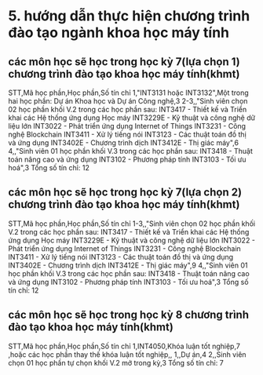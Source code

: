 # 5. hướng dẫn thực hiện chương trình đào tạo ngành khoa học máy tính
## các môn học sẽ học trong học kỳ 7(lựa chọn 1) chương trình đào tạo khoa học máy tính(khmt)
STT,Mã học phần,Học phần,Số tín chỉ
1,"INT3131
hoặc INT3132",Một trong hai học phần: Dự án Khoa học và Dự án Công nghệ,3
2-3,,"Sinh viên chọn 02 học phần khối V.2 trong các học phần sau:
INT3417 - Thiết kế và Triển khai các Hệ thống ứng dụng Học máy
INT3229E - Kỹ thuật và công nghệ dữ liệu lớn
INT3022 - Phát triển ứng dụng Internet of Things
INT3231 - Công nghệ Blockchain
INT3411 - Xử lý tiếng nói
INT3123 - Các thuật toán đồ thị và ứng dụng
INT3402E - Chương trình dịch
INT3412E - Thị giác máy",6
4,,"Sinh viên 01 học phần khối V.3 trong các học phần sau:
INT3418 - Thuật toán nâng cao và ứng dụng
INT3102 - Phương pháp tính
INT3103 - Tối ưu hoá",3
Tổng số tín chỉ: 12
## các môn học sẽ học trong học kỳ 7(lựa chọn 2) chương trình đào tạo khoa học máy tính(khmt)
STT,Mã học phần,Học phần,Số tín chỉ
1-3,,"Sinh viên chọn 02 học phần khối V.2 trong các học phần sau:
INT3417 - Thiết kế và Triển khai các Hệ thống ứng dụng Học máy
INT3229E - Kỹ thuật và công nghệ dữ liệu lớn
INT3022 - Phát triển ứng dụng Internet of Things
INT3231 - Công nghệ Blockchain
INT3411 - Xử lý tiếng nói
INT3123 - Các thuật toán đồ thị và ứng dụng
INT3402E - Chương trình dịch
INT3412E - Thị giác máy",9
4,,"Sinh viên 01 học phần khối V.3 trong các học phần sau:
INT3418 - Thuật toán nâng cao và ứng dụng
INT3102 - Phương pháp tính
INT3103 - Tối ưu hoá",3
Tổng số tín chỉ: 12
## các môn học sẽ học trong học kỳ 8 chương trình đào tạo khoa học máy tính(khmt)
STT,Mã học phần,Học phần,Số tín chỉ
1,INT4050,Khóa luận tốt nghiệp,7
,hoặc các học phần thay thế khóa luận tốt nghiệp,,
1,,Dự án,4
2,,Sinh viên chọn 01 học phần tự chọn khối V.2 mở trong kỳ,3
Tổng số tín chỉ: 7
